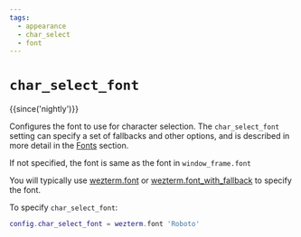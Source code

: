 ```yaml
---
tags:
  - appearance
  - char_select
  - font
---
```

# `char_select_font`

{{since('nightly')}}

Configures the font to use for character selection. The `char_select_font`
setting can specify a set of fallbacks and other options, and is described
in more detail in the [Fonts](../../fonts.md) section.

If not specified, the font is same as the font in `window_frame.font`

You will typically use [wezterm.font](../wezterm/font.md) or
[wezterm.font_with_fallback](../wezterm/font_with_fallback.md) to specify the
font.

To specify `char_select_font`:

```lua
config.char_select_font = wezterm.font 'Roboto'
```
